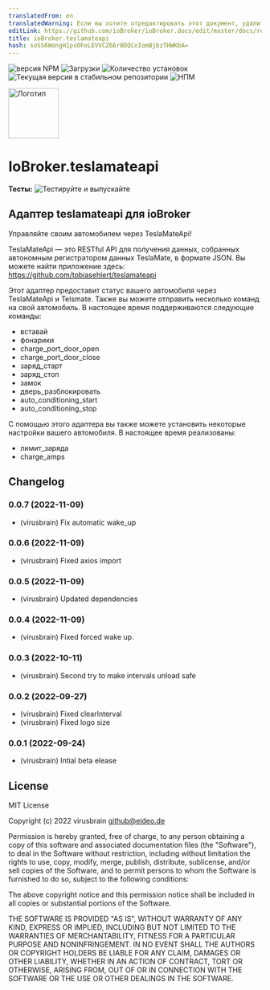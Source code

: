 ```yaml
---
translatedFrom: en
translatedWarning: Если вы хотите отредактировать этот документ, удалите поле «translationFrom», в противном случае этот документ будет снова автоматически переведен
editLink: https://github.com/ioBroker/ioBroker.docs/edit/master/docs/ru/adapterref/iobroker.teslamateapi/README.md
title: ioBroker.teslamateapi
hash: soSS6WongH1psOFoLEVVCZ66r0DQCoIomBjbzTHWKbA=
---
```

![версия NPM](https://img.shields.io/npm/v/iobroker.teslamateapi.svg)
![Загрузки](https://img.shields.io/npm/dm/iobroker.teslamateapi.svg)
![Количество установок](https://iobroker.live/badges/teslamateapi-installed.svg)
![Текущая версия в стабильном репозитории](https://iobroker.live/badges/teslamateapi-stable.svg)
![НПМ](https://nodei.co/npm/iobroker.teslamateapi.png?downloads=true)

<img src="/admin/teslamate.svg" alt="Логотип" style="max-width: 100%;" width="100">

# IoBroker.teslamateapi
**Тесты:** ![Тестируйте и выпускайте](https://github.com/virusbrain/ioBroker.teslamateapi/workflows/Test%20and%20Release/badge.svg)

## Адаптер teslamateapi для ioBroker
Управляйте своим автомобилем через TeslaMateApi!

TeslaMateApi — это RESTful API для получения данных, собранных автономным регистратором данных TeslaMate, в формате JSON. Вы можете найти приложение здесь: https://github.com/tobiasehlert/teslamateapi

Этот адаптер предоставит статус вашего автомобиля через TeslaMateApi и Telsmate. Также вы можете отправить несколько команд на свой автомобиль. В настоящее время поддерживаются следующие команды:

- вставай
- фонарики
- charge_port_door_open
- charge_port_door_close
- заряд_старт
- заряд_стоп
- замок
- дверь_разблокировать
- auto_conditioning_start
- auto_conditioning_stop

С помощью этого адаптера вы также можете установить некоторые настройки вашего автомобиля. В настоящее время реализованы:

- лимит_заряда
- charge_amps

## Changelog
<!--
    Placeholder for the next version (at the beginning of the line):
    ### **WORK IN PROGRESS**
-->
### 0.0.7 (2022-11-09)
* (virusbrain) Fix automatic wake_up

### 0.0.6 (2022-11-09)
* (virusbrain) Fixed axios import

### 0.0.5 (2022-11-09)
* (virusbrain) Updated dependencies

### 0.0.4 (2022-11-09)
* (virusbrain) Fixed forced wake up.

### 0.0.3 (2022-10-11)
* (virusbrain) Second try to make intervals unload safe

### 0.0.2 (2022-09-27)
* (virusbrain) Fixed clearInterval
* (virusbrain) Fixed logo size

### 0.0.1 (2022-09-24)
* (virusbrain) Intial beta elease

## License
MIT License

Copyright (c) 2022 virusbrain <github@eideo.de>

Permission is hereby granted, free of charge, to any person obtaining a copy
of this software and associated documentation files (the "Software"), to deal
in the Software without restriction, including without limitation the rights
to use, copy, modify, merge, publish, distribute, sublicense, and/or sell
copies of the Software, and to permit persons to whom the Software is
furnished to do so, subject to the following conditions:

The above copyright notice and this permission notice shall be included in all
copies or substantial portions of the Software.

THE SOFTWARE IS PROVIDED "AS IS", WITHOUT WARRANTY OF ANY KIND, EXPRESS OR
IMPLIED, INCLUDING BUT NOT LIMITED TO THE WARRANTIES OF MERCHANTABILITY,
FITNESS FOR A PARTICULAR PURPOSE AND NONINFRINGEMENT. IN NO EVENT SHALL THE
AUTHORS OR COPYRIGHT HOLDERS BE LIABLE FOR ANY CLAIM, DAMAGES OR OTHER
LIABILITY, WHETHER IN AN ACTION OF CONTRACT, TORT OR OTHERWISE, ARISING FROM,
OUT OF OR IN CONNECTION WITH THE SOFTWARE OR THE USE OR OTHER DEALINGS IN THE
SOFTWARE.